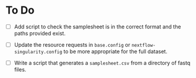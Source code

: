 # To Do

- [ ] Add script to check the samplesheet is in the correct format and the paths
provided exist.

- [ ] Update the resource requests in `base.config` or 
`nextflow-singularity.config` to be more appropriate for the full dataset.

- [ ] Write a script that generates a `samplesheet.csv` from a directory of
fastq files.